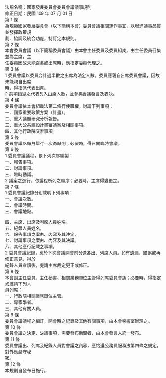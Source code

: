 法規名稱：國家發展委員會委員會議議事規則  
修正日期：民國 109 年 07 月 01 日  
第 1 條  
為規範國家發展委員會（以下簡稱本會）委員會議相關運作事宜，以增進議事品質並發揮政策規  
劃、協調及統合功能，特訂定本規則。  
第 2 條  
本會委員會議（以下簡稱委員會議）由本會主任委員及委員組成，由主任委員召集並為主席，主  
任委員因故未能召集或出席時，應指定委員代理之。  
第 3 條  
1 委員會議以委員合計過半數之出席為法定人數。委員應親自出席委員會議，因故未能親自出席  
時，得指派代表出席。  
2 前項指派之代表列入出席人數，並參與會議發言及表決。  
第 4 條  
委員會議依本會組織法第二條行使職權，討論下列事項：  
一、國家重要政策方案（計畫）。  
二、重大議題研究分析報告。  
三、重大公共建設計畫審議案及相關事項。  
四、其他行政院交辦事項。  
第 5 條  
委員會議以每月舉行一次為原則；必要時，得召開臨時會議。  
第 6 條  
1 委員會議議程，依下列次序編製：  
一、報告事項。  
二、討論事項。  
三、臨時動議。  
2 議案之進行，依議程所列之順序；必要時，主席得變更之。  
第 7 條  
1 委員會議紀錄分別載明下列事項：  
一、會議次數。  
二、會議時間。  
三、會議地點。  


四、主席、出席及列席人員姓名。  
五、紀錄人員姓名。  
六、報告事項之案由、內容及其決定。  
七、討論事項之案由、內容及其決議。  
八、其他應行記載之事項。  
2 委員會議紀錄，應於下次會議開會前分送各出、列席人員。如有遺漏、錯誤或再修正意見，得於  
紀錄人員宣讀後，提請主席裁定更正或修正。  
第 8 條  
本會副主任委員、主任秘書、相關業務單位主管得列席委員會議；必要時，得指定或邀請下列人  
員列席：  
一、行政院相關業務單位主管。  
二、專家學者。  
三、其他有關人員。  
第 9 條  
委員會議議程之編訂，開會時之紀錄及其他有關事項，由本會秘書室辦理之。  
第 10 條  
委員會議之決定、決議事項，需要發布新聞者，由本會發言人統一發布。  
第 11 條  
委員會議出、列席及紀錄人員對會議之內容，應恪遵公務員服務法第四條之規定，對外應嚴守秘  
密。  
第 12 條  
本規則自發布日施行。  


